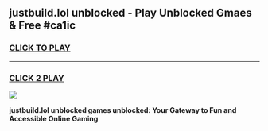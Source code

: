 
## justbuild.lol unblocked - Play Unblocked Gmaes & Free #ca1ic
<h3>
<a href="https://news.freeplayer.one?title=justbuild.lol_unblocked&ref=03M">CLICK TO PLAY</a></h3>
<hr>

<h3>
<a href="https://news.freeplayer.one?title=justbuild.lol_unblocked&ref=03M">CLICK 2 PLAY</a>
  
</h3>

<a href="https://news.freeplayer.one?title=justbuild.lol_unblocked&ref=03M"><img src="https://clearcache.store/games.png"></a>


**justbuild.lol unblocked games unblocked: Your Gateway to Fun and Accessible Online Gaming**
